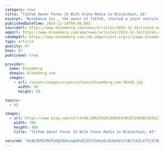 ```yaml
---
category: news
title: "TikTok Owner Forms JV With State Media in Blockchain, AI"
excerpt: "ByteDance Inc., the owner of TikTok, started a joint venture with a state-owned Chinese media group to develop business lines, including artificial intelligence and blockchain. A unit of ByteDance has 49% of the new firm, which has registered capital of 10 million yuan ($1.4 million); Shanghai Dongfang Newspaper Co. owns the rest, according to ..."
publishedDateTime: 2019-12-14T04:46:00Z
sourceUrl: https://www.bloomberg.com/news/articles/2019-12-14/tiktok-owner-forms-jv-with-state-media-in-blockchain-ai
ampUrl: https://www.bloomberg.com/amp/news/articles/2019-12-14/tiktok-owner-forms-jv-with-state-media-in-blockchain-ai
cdnAmpUrl: https://www-bloomberg-com.cdn.ampproject.org/c/s/www.bloomberg.com/amp/news/articles/2019-12-14/tiktok-owner-forms-jv-with-state-media-in-blockchain-ai
type: article
quality: 87
heat: 87
published: true

provider:
  name: Bloomberg
  domain: bloomberg.com
  images:
    - url: /assets/images/organizations/bloomberg.com-50x50.jpg
      width: 50
      height: 50

topics:
  - AI

images:
  - url: https://www.bing.com/th?id=ON.096CF9281AFB4C6FBCD72403DC593623
    width: 700
    height: 466
    title: "TikTok Owner Forms JV With State Media in Blockchain, AI"

secured: "6v8G3EPQ2NtPyKghOdwiqqGUvD1ISF218eyQcdCQnm2snlBsTibILkT3j5l0OAt2TnXQLmyDxGXhnofS29UBwGDxNN6iCDBULPuJFUxxmi4i4T+XntHtOjmz24F46UcQl8rb57T600BjA8TKfniaOR0dp8KZwO2/E4eKplkjLY2TPwLbYpj8Y0csm4CkGgZDmM9Prwj3rmJaLqgQGWpsO/EyC3v/YH8wlRBcAD8TiiZQ2D5dG2Ke+6C1R6Nm7qh1LJ43OOxkbJyTjmEjZd2PMw==;+sdQmdOtatJqeIDoiAnAKQ=="
---
```


